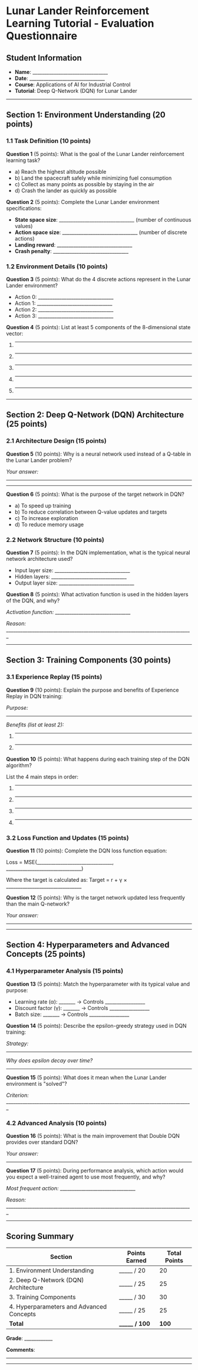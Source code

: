 # Lunar Lander Reinforcement Learning Tutorial - Evaluation Questionnaire

## Student Information
- **Name**: ________________________________
- **Date**: ________________________________
- **Course**: Applications of AI for Industrial Control
- **Tutorial**: Deep Q-Network (DQN) for Lunar Lander

---

## Section 1: Environment Understanding (20 points)

### 1.1 Task Definition (10 points)

**Question 1** (5 points): What is the goal of the Lunar Lander reinforcement learning task?
- a) Reach the highest altitude possible
- b) Land the spacecraft safely while minimizing fuel consumption
- c) Collect as many points as possible by staying in the air
- d) Crash the lander as quickly as possible

**Question 2** (5 points): Complete the Lunar Lander environment specifications:
- **State space size**: ________________________________ (number of continuous values)
- **Action space size**: ________________________________ (number of discrete actions)
- **Landing reward**: ________________________________
- **Crash penalty**: ________________________________

### 1.2 Environment Details (10 points)

**Question 3** (5 points): What do the 4 discrete actions represent in the Lunar Lander environment?
- Action 0: ________________________________
- Action 1: ________________________________
- Action 2: ________________________________
- Action 3: ________________________________

**Question 4** (5 points): List at least 5 components of the 8-dimensional state vector:
1. ________________________________
2. ________________________________
3. ________________________________
4. ________________________________
5. ________________________________

---

## Section 2: Deep Q-Network (DQN) Architecture (25 points)

### 2.1 Architecture Design (15 points)

**Question 5** (10 points): Why is a neural network used instead of a Q-table in the Lunar Lander problem?

_Your answer:_
_______________________________________________________________________________
_______________________________________________________________________________

**Question 6** (5 points): What is the purpose of the target network in DQN?
- a) To speed up training
- b) To reduce correlation between Q-value updates and targets
- c) To increase exploration
- d) To reduce memory usage

### 2.2 Network Structure (10 points)

**Question 7** (5 points): In the DQN implementation, what is the typical neural network architecture used?
- Input layer size: ________________________________
- Hidden layers: ________________________________
- Output layer size: ________________________________

**Question 8** (5 points): What activation function is used in the hidden layers of the DQN, and why?

_Activation function:_ ________________________________

_Reason:_ _______________________________________________________________________________

---

## Section 3: Training Components (30 points)

### 3.1 Experience Replay (15 points)

**Question 9** (10 points): Explain the purpose and benefits of Experience Replay in DQN training:

_Purpose:_
_______________________________________________________________________________

_Benefits (list at least 2):_
1. ________________________________
2. ________________________________

**Question 10** (5 points): What happens during each training step of the DQN algorithm?

List the 4 main steps in order:
1. ________________________________
2. ________________________________
3. ________________________________
4. ________________________________

### 3.2 Loss Function and Updates (15 points)

**Question 11** (10 points): Complete the DQN loss function equation:

Loss = MSE(________________________________, ________________________________)

Where the target is calculated as:
Target = r + γ × ________________________________

**Question 12** (5 points): Why is the target network updated less frequently than the main Q-network?

_Your answer:_
_______________________________________________________________________________

---

## Section 4: Hyperparameters and Advanced Concepts (25 points)

### 4.1 Hyperparameter Analysis (15 points)

**Question 13** (5 points): Match the hyperparameter with its typical value and purpose:

- Learning rate (α): _______ → Controls _________________
- Discount factor (γ): _______ → Controls _________________
- Batch size: _______ → Controls _________________

**Question 14** (5 points): Describe the epsilon-greedy strategy used in DQN training:

_Strategy:_
_______________________________________________________________________________

_Why does epsilon decay over time?_
_______________________________________________________________________________

**Question 15** (5 points): What does it mean when the Lunar Lander environment is "solved"?

_Criterion:_ _______________________________________________________________________________

### 4.2 Advanced Analysis (10 points)

**Question 16** (5 points): What is the main improvement that Double DQN provides over standard DQN?

_Your answer:_
_______________________________________________________________________________

**Question 17** (5 points): During performance analysis, which action would you expect a well-trained agent to use most frequently, and why?

_Most frequent action:_ ________________________________

_Reason:_ _______________________________________________________________________________

---

## Scoring Summary

| Section | Points Earned | Total Points |
|---------|---------------|--------------|
| 1. Environment Understanding | _____ / 20 | 20 |
| 2. Deep Q-Network (DQN) Architecture | _____ / 25 | 25 |
| 3. Training Components | _____ / 30 | 30 |
| 4. Hyperparameters and Advanced Concepts | _____ / 25 | 25 |
| **Total** | **_____ / 100** | **100** |

**Grade**: ____________

**Comments**:
_______________________________________________________________________________
_______________________________________________________________________________
